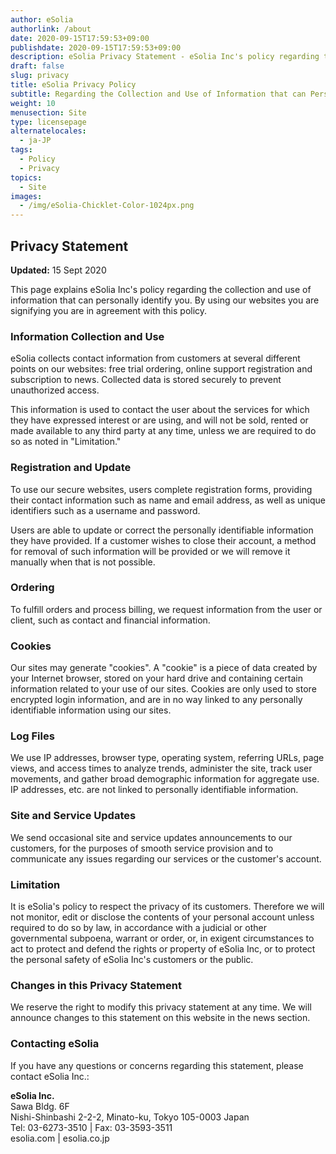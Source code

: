 ```yaml
---
author: eSolia
authorlink: /about
date: 2020-09-15T17:59:53+09:00
publishdate: 2020-09-15T17:59:53+09:00
description: eSolia Privacy Statement - eSolia Inc's policy regarding the collection and use of information that can personally identify you. 
draft: false
slug: privacy
title: eSolia Privacy Policy
subtitle: Regarding the Collection and Use of Information that can Personally Identify You
weight: 10
menusection: Site
type: licensepage
alternatelocales:
  - ja-JP
tags:
  - Policy
  - Privacy
topics:
  - Site
images:
  - /img/eSolia-Chicklet-Color-1024px.png
---
```


## Privacy Statement

**Updated:** 15 Sept 2020  
  
This page explains eSolia Inc's policy regarding the collection and use of information that can personally identify you. By using our websites you are signifying you are in agreement with this policy. 

### Information Collection and Use

eSolia collects contact information from customers at several different points on our websites: free trial ordering, online support registration and subscription to news. Collected data is stored securely to prevent unauthorized access. 

This information is used to contact the user about the services for which they have expressed interest or are using, and will not be sold, rented or made available to any third party at any time, unless we are required to do so as noted in "Limitation."

### Registration and Update

To use our secure websites, users complete registration forms, providing their contact information such as name and email address, as well as unique identifiers such as a username and password. 

Users are able to update or correct the personally identifiable information they have provided. If a customer wishes to close their account, a method for removal of such information will be provided or we will remove it manually when that is not possible. 

### Ordering

To fulfill orders and process billing, we request information from the user or client, such as contact and financial information. 

### Cookies

Our sites may generate "cookies". A "cookie" is a piece of data created by your Internet browser, stored on your hard drive and containing certain information related to your use of our sites. Cookies are only used to store encrypted login information, and are in no way linked to any personally identifiable information using our sites. 

### Log Files

We use IP addresses, browser type, operating system, referring URLs, page views, and access times to analyze trends, administer the site, track user movements, and gather broad demographic information for aggregate use. IP addresses, etc. are not linked to personally identifiable information.

### Site and Service Updates

We send occasional site and service updates announcements to our customers, for the purposes of smooth service provision and to communicate any issues regarding our services or the customer's account. 

### Limitation

It is eSolia's policy to respect the privacy of its customers. Therefore we will not monitor, edit or disclose the contents of your personal account unless required to do so by law, in accordance with a judicial or other governmental subpoena, warrant or order, or, in exigent circumstances to act to protect and defend the rights or property of eSolia Inc, or to protect the personal safety of eSolia Inc's customers or the public. 

### Changes in this Privacy Statement

We reserve the right to modify this privacy statement at any time. We will announce changes to this statement on this website in the news section. 

### Contacting eSolia

If you have any questions or concerns regarding this statement, please contact eSolia Inc.:

**eSolia Inc.**  
Sawa Bldg. 6F  
Nishi-Shinbashi 2-2-2, Minato-ku, Tokyo 105-0003 Japan  
Tel: 03-6273-3510 | Fax: 03-3593-3511  
esolia.com | esolia.co.jp  
